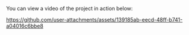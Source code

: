 

You can view a video of the project in action below:


https://github.com/user-attachments/assets/139185ab-eecd-48ff-b741-a04016c6bbe8



